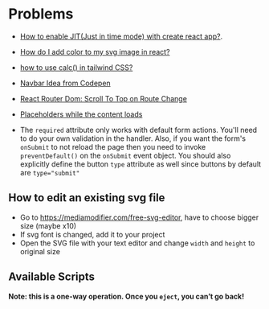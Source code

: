 # Problems

- [How to enable JIT(Just in time mode) with create react app?](https://stackoverflow.com/questions/68619975/how-to-enable-jitjust-in-time-mode-with-create-react-app).

- [How do I add color to my svg image in react?](https://stackoverflow.com/questions/54519654/how-do-i-add-color-to-my-svg-image-in-react)

- [how to use calc() in tailwind CSS?](https://stackoverflow.com/questions/65976223/how-to-use-calc-in-tailwind-css)

- [Navbar Idea from Codepen](https://codepen.io/bowersrd/pen/dwXLba)

- [React Router Dom: Scroll To Top on Route Change](https://stackoverflow.com/questions/70193712/how-to-scroll-to-top-on-route-change-with-react-router-dom-v6)

- [Placeholders while the content loads](https://latteandcode.medium.com/react-placeholders-while-the-content-loads-dc8d08c85518)

- The `required` attribute only works with default form actions. You'll need to
  do your own validation in the handler. Also, if you want the form's `onSubmit`
  to not reload the page then you need to invoke `preventDefault()` on the
  `onSubmit` event object. You should also explicitly define the button `type`
  attribute as well since buttons by default are `type="submit"`

## How to edit an existing svg file

- Go to https://mediamodifier.com/free-svg-editor, have to choose bigger size
  (maybe x10)
- If svg font is changed, add it to your project
- Open the SVG file with your text editor and change `width` and `height` to
  original size

## Available Scripts

**Note: this is a one-way operation. Once you `eject`, you can’t go back!**
